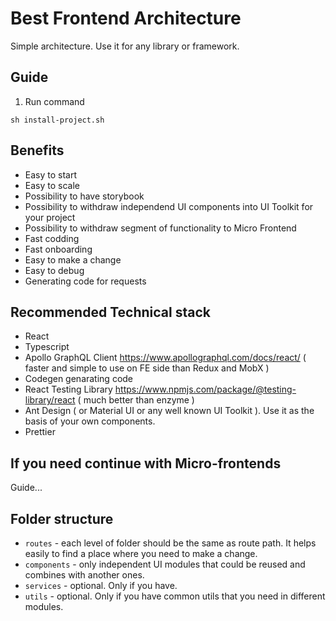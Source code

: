# Best Frontend Architecture
Simple architecture. Use it for any library or framework.

## Guide
1. Run command
```
sh install-project.sh
```

## Benefits
* Easy to start
* Easy to scale
* Possibility to have storybook
* Possibility to withdraw independend UI components into UI Toolkit for your project
* Possibility to withdraw segment of functionality to Micro Frontend
* Fast codding
* Fast onboarding
* Easy to make a change
* Easy to debug
* Generating code for requests

## Recommended Technical stack
* React
* Typescript
* Apollo GraphQL Client https://www.apollographql.com/docs/react/ ( faster and simple to use on FE side than Redux and MobX )
* Codegen genarating code
* React Testing Library https://www.npmjs.com/package/@testing-library/react ( much better than enzyme )
* Ant Design ( or Material UI or any well known UI Toolkit ). Use it as the basis of your own components.
* Prettier

## If you need continue with Micro-frontends
Guide...

## Folder structure
* `routes` - each level of folder should be the same as route path. It helps easily to find a place where you need to make a change. 
* `components` - only independent UI modules that could be reused and combines with another ones.
* `services` - optional. Only if you have.
* `utils` - optional. Only if you have common utils that you need in different modules.

